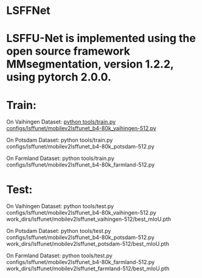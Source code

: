 # LSFFNet
# LSFFU-Net is implemented using the open source framework MMsegmentation, version 1.2.2, using pytorch 2.0.0.
# Train:
On Vaihingen Dataset: 
[python tools/train.py configs/lsffunet/mobilev2lsffunet_b4-80k_vaihingen-512.py](code)
          
On Potsdam Dataset: 
python tools/train.py configs/lsffunet/mobilev2lsffunet_b4-80k_potsdam-512.py 

On Farmland Dataset: 
python tools/train.py configs/lsffunet/mobilev2lsffunet_b4-80k_farmland-512.py 

# Test:
On Vaihingen Dataset: 
python tools/test.py configs/lsffunet/mobilev2lsffunet_b4-80k_vaihingen-512.py work_dirs/lsffunet/mobilev2lsffunet_vaihingen-512/best_mIoU.pth 

On Potsdam Dataset: 
python tools/test.py configs/lsffunet/mobilev2lsffunet_b4-80k_potsdam-512.py work_dirs/lsffunet/mobilev2lsffunet_potsdam-512/best_mIoU.pth 

On Farmland Dataset: 
python tools/test.py configs/lsffunet/mobilev2lsffunet_b4-80k_farmland-512.py work_dirs/lsffunet/mobilev2lsffunet_farmland-512/best_mIoU.pth 
